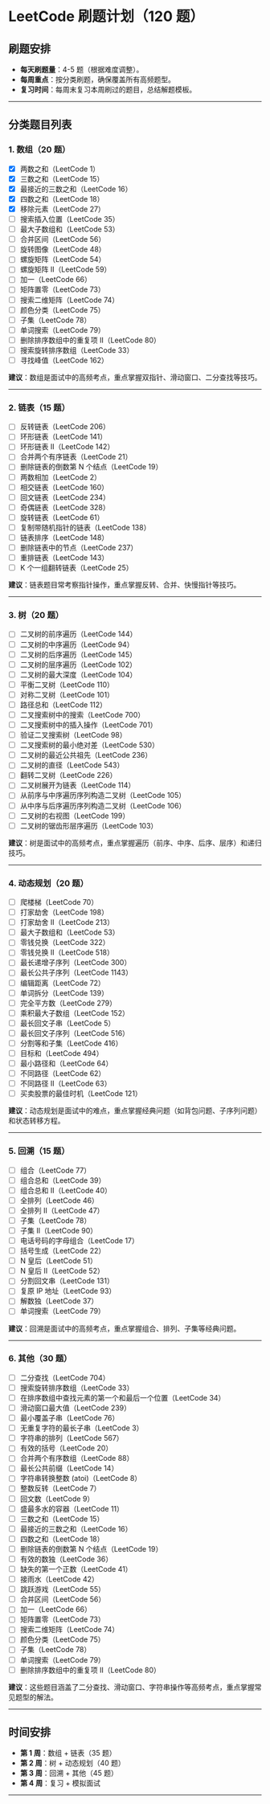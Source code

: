 # LeetCode 刷题计划（120 题）

## 刷题安排

- **每天刷题量**：4-5 题（根据难度调整）。
- **每周重点**：按分类刷题，确保覆盖所有高频题型。
- **复习时间**：每周末复习本周刷过的题目，总结解题模板。

---

## 分类题目列表

### 1. 数组（20 题）

- [x] 两数之和（LeetCode 1）
- [x] 三数之和（LeetCode 15）
- [x] 最接近的三数之和（LeetCode 16）
- [x] 四数之和（LeetCode 18）
- [x] 移除元素（LeetCode 27）
- [ ] 搜索插入位置（LeetCode 35）
- [ ] 最大子数组和（LeetCode 53）
- [ ] 合并区间（LeetCode 56）
- [ ] 旋转图像（LeetCode 48）
- [ ] 螺旋矩阵（LeetCode 54）
- [ ] 螺旋矩阵 II（LeetCode 59）
- [ ] 加一（LeetCode 66）
- [ ] 矩阵置零（LeetCode 73）
- [ ] 搜索二维矩阵（LeetCode 74）
- [ ] 颜色分类（LeetCode 75）
- [ ] 子集（LeetCode 78）
- [ ] 单词搜索（LeetCode 79）
- [ ] 删除排序数组中的重复项 II（LeetCode 80）
- [ ] 搜索旋转排序数组（LeetCode 33）
- [ ] 寻找峰值（LeetCode 162）

**建议**：数组是面试中的高频考点，重点掌握双指针、滑动窗口、二分查找等技巧。

---

### 2. 链表（15 题）

- [ ] 反转链表（LeetCode 206）
- [ ] 环形链表（LeetCode 141）
- [ ] 环形链表 II（LeetCode 142）
- [ ] 合并两个有序链表（LeetCode 21）
- [ ] 删除链表的倒数第 N 个结点（LeetCode 19）
- [ ] 两数相加（LeetCode 2）
- [ ] 相交链表（LeetCode 160）
- [ ] 回文链表（LeetCode 234）
- [ ] 奇偶链表（LeetCode 328）
- [ ] 旋转链表（LeetCode 61）
- [ ] 复制带随机指针的链表（LeetCode 138）
- [ ] 链表排序（LeetCode 148）
- [ ] 删除链表中的节点（LeetCode 237）
- [ ] 重排链表（LeetCode 143）
- [ ] K 个一组翻转链表（LeetCode 25）

**建议**：链表题目常考察指针操作，重点掌握反转、合并、快慢指针等技巧。

---

### 3. 树（20 题）

- [ ] 二叉树的前序遍历（LeetCode 144）
- [ ] 二叉树的中序遍历（LeetCode 94）
- [ ] 二叉树的后序遍历（LeetCode 145）
- [ ] 二叉树的层序遍历（LeetCode 102）
- [ ] 二叉树的最大深度（LeetCode 104）
- [ ] 平衡二叉树（LeetCode 110）
- [ ] 对称二叉树（LeetCode 101）
- [ ] 路径总和（LeetCode 112）
- [ ] 二叉搜索树中的搜索（LeetCode 700）
- [ ] 二叉搜索树中的插入操作（LeetCode 701）
- [ ] 验证二叉搜索树（LeetCode 98）
- [ ] 二叉搜索树的最小绝对差（LeetCode 530）
- [ ] 二叉树的最近公共祖先（LeetCode 236）
- [ ] 二叉树的直径（LeetCode 543）
- [ ] 翻转二叉树（LeetCode 226）
- [ ] 二叉树展开为链表（LeetCode 114）
- [ ] 从前序与中序遍历序列构造二叉树（LeetCode 105）
- [ ] 从中序与后序遍历序列构造二叉树（LeetCode 106）
- [ ] 二叉树的右视图（LeetCode 199）
- [ ] 二叉树的锯齿形层序遍历（LeetCode 103）

**建议**：树是面试中的高频考点，重点掌握遍历（前序、中序、后序、层序）和递归技巧。

---

### 4. 动态规划（20 题）

- [ ] 爬楼梯（LeetCode 70）
- [ ] 打家劫舍（LeetCode 198）
- [ ] 打家劫舍 II（LeetCode 213）
- [ ] 最大子数组和（LeetCode 53）
- [ ] 零钱兑换（LeetCode 322）
- [ ] 零钱兑换 II（LeetCode 518）
- [ ] 最长递增子序列（LeetCode 300）
- [ ] 最长公共子序列（LeetCode 1143）
- [ ] 编辑距离（LeetCode 72）
- [ ] 单词拆分（LeetCode 139）
- [ ] 完全平方数（LeetCode 279）
- [ ] 乘积最大子数组（LeetCode 152）
- [ ] 最长回文子串（LeetCode 5）
- [ ] 最长回文子序列（LeetCode 516）
- [ ] 分割等和子集（LeetCode 416）
- [ ] 目标和（LeetCode 494）
- [ ] 最小路径和（LeetCode 64）
- [ ] 不同路径（LeetCode 62）
- [ ] 不同路径 II（LeetCode 63）
- [ ] 买卖股票的最佳时机（LeetCode 121）

**建议**：动态规划是面试中的难点，重点掌握经典问题（如背包问题、子序列问题）和状态转移方程。

---

### 5. 回溯（15 题）

- [ ] 组合（LeetCode 77）
- [ ] 组合总和（LeetCode 39）
- [ ] 组合总和 II（LeetCode 40）
- [ ] 全排列（LeetCode 46）
- [ ] 全排列 II（LeetCode 47）
- [ ] 子集（LeetCode 78）
- [ ] 子集 II（LeetCode 90）
- [ ] 电话号码的字母组合（LeetCode 17）
- [ ] 括号生成（LeetCode 22）
- [ ] N 皇后（LeetCode 51）
- [ ] N 皇后 II（LeetCode 52）
- [ ] 分割回文串（LeetCode 131）
- [ ] 复原 IP 地址（LeetCode 93）
- [ ] 解数独（LeetCode 37）
- [ ] 单词搜索（LeetCode 79）

**建议**：回溯是面试中的高频考点，重点掌握组合、排列、子集等经典问题。

---

### 6. 其他（30 题）

- [ ] 二分查找（LeetCode 704）
- [ ] 搜索旋转排序数组（LeetCode 33）
- [ ] 在排序数组中查找元素的第一个和最后一个位置（LeetCode 34）
- [ ] 滑动窗口最大值（LeetCode 239）
- [ ] 最小覆盖子串（LeetCode 76）
- [ ] 无重复字符的最长子串（LeetCode 3）
- [ ] 字符串的排列（LeetCode 567）
- [ ] 有效的括号（LeetCode 20）
- [ ] 合并两个有序数组（LeetCode 88）
- [ ] 最长公共前缀（LeetCode 14）
- [ ] 字符串转换整数 (atoi)（LeetCode 8）
- [ ] 整数反转（LeetCode 7）
- [ ] 回文数（LeetCode 9）
- [ ] 盛最多水的容器（LeetCode 11）
- [ ] 三数之和（LeetCode 15）
- [ ] 最接近的三数之和（LeetCode 16）
- [ ] 四数之和（LeetCode 18）
- [ ] 删除链表的倒数第 N 个结点（LeetCode 19）
- [ ] 有效的数独（LeetCode 36）
- [ ] 缺失的第一个正数（LeetCode 41）
- [ ] 接雨水（LeetCode 42）
- [ ] 跳跃游戏（LeetCode 55）
- [ ] 合并区间（LeetCode 56）
- [ ] 加一（LeetCode 66）
- [ ] 矩阵置零（LeetCode 73）
- [ ] 搜索二维矩阵（LeetCode 74）
- [ ] 颜色分类（LeetCode 75）
- [ ] 子集（LeetCode 78）
- [ ] 单词搜索（LeetCode 79）
- [ ] 删除排序数组中的重复项 II（LeetCode 80）

**建议**：这些题目涵盖了二分查找、滑动窗口、字符串操作等高频考点，重点掌握常见题型的解法。

---

## 时间安排

- **第 1 周**：数组 + 链表（35 题）
- **第 2 周**：树 + 动态规划（40 题）
- **第 3 周**：回溯 + 其他（45 题）
- **第 4 周**：复习 + 模拟面试

---

